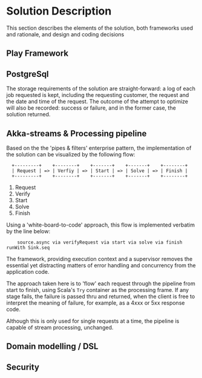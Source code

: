 # Solution Description
This section describes the elements of the solution, both frameworks used and rationale, and design and coding
decisions

## Play Framework


## PostgreSql
The storage requirements of the solution are straight-forward: a log of each job requested is kept, including 
the requesting customer, the request and the date and time of the request.  The outcome of the attempt to 
optimize will also be recorded: success or failure, and in the former case, the solution returned.

## Akka-streams & Processing pipeline
Based on the the 'pipes & filters' enterprise pattern, the implementation of the solution can be visualized
by the following flow:

```
  +---------+    +--------+    +-------+    +-------+    +--------+
  | Request | => | Verfiy | => | Start | => | Solve | => | Finish |
  +---------+    +--------+    +-------+    +-------+    +--------+
```
1.  Request
2.  Verify
3.  Start
4.  Solve
5.  Finish

Using a 'white-board-to-code' approach, this flow is implemented verbatim by the line below:
```
    source.async via verifyRequest via start via solve via finish runWith Sink.seq
```
The framework, providing execution context and a supervisor removes the essential yet distracting
matters of error handling and concurrency from the application code.

The approach taken here is to 'flow' each request through the pipeline from start to finish, using Scala's `Try`
container as the processing frame.  If any stage fails, the failure is passed thru and returned, when the client
is free to interpret the meaning of failure, for example, as a 4xxx or 5xx response code.

Although this is only used for single requests at a time, the pipeline is capable of stream processing, unchanged.

## Domain modelling / DSL

## Security



